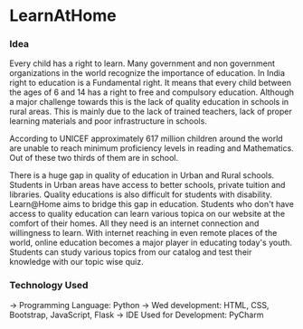 # LearnAtHome

### Idea

Every child has a right to learn. Many government and non government organizations in the world recognize the importance of education. In India right to education is a Fundamental right. It means that every child between the ages of 6 and 14 has a right to free and compulsory education. Although a major challenge towards this is the lack of quality education in schools in rural areas. This is mainly due to the lack of trained teachers, lack of proper learning materials and poor infrastructure in schools.

According to UNICEF approximately 617 million children around the world are unable to reach minimum proficiency levels in reading and Mathematics. Out of these two thirds of them are in school.

There is a huge gap in quality of education in Urban and Rural schools. Students in Urban areas have access to better schools, private tuition and libraries. Quality educations is also difficult for students with disability. Learn@Home aims to bridge this gap in education. Students who don't have access to quality education can learn various topica on our website at the comfort of their homes. All they need is an internet connection and willingness to learn. With internet reaching in even remote places of the world, online education becomes a major player in educating today's youth. Students can study various topics from our catalog and test their knowledge with our topic wise quiz.

### Technology Used

-> Programming Language: Python
-> Wed development: HTML, CSS, Bootstrap, JavaScript, Flask
-> IDE Used for Development: PyCharm 
